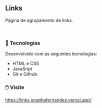 <h2>Links</h2>

<p>
  Página de agrupamento de links.
</p>
<br>

### 🚀 Tecnologias

Desenvolvido com as seguintes tecnologias:

- HTML e CSS
- JavaSript
- Git e Github

### 🖱️ Visite

https://links.jonathafernandes.vercel.app/
